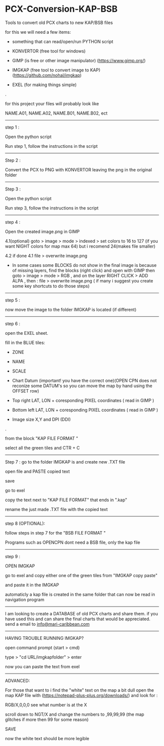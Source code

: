 # PCX-Conversion-KAP-BSB
Tools to convert old PCX charts to new KAP/BSB files

for this we will need a few items: 

* something that can read/open/run PYTHON script 

* KONVERTOR (free tool for windows)

* GIMP (is free or other image manipulator) (https://www.gimp.org/)

* IMGKAP (free tool to convert image to KAP) (https://github.com/nohal/imgkap)

* EXEL (for making things simple)

.

for this project your files will probably look like

NAME.A01,
NAME.A02,
NAME.B01,
NAME.B02,
ect 

___

step 1 :

Open the python script 

Run step 1, follow the instructions in the script

___

Step 2 : 

Convert the PCX to PNG with KONVERTOR leaving the png in the original folder

___

Step 3 :

Open the python script 

Run step 3, follow the instructions in the script

___

step 4 :

Open the created image.png in GIMP

4.1(optional) goto > image > mode > indexed > set colors to 16 to 127 (if you want NIGHT colors for map max 64) but i recomend 24(makes file smaller)

4.2 if done 4.1 file > overwrite image.png

* In some cases some BLOCKS do not show in the final image is because of missing layers, find the blocks (right click) and open with GIMP then goto > image > mode > RGB , and on the layer RIGHT CLICK > ADD ALPA , then : file > overwrite image.png ( if many i suggest you create some key shortcuts to do those steps) 

___

step 5 :

now move the image to the folder IMGKAP is located (if different)

___

step 6 :

open the EXEL sheet. 

fill in the BLUE tiles: 

* ZONE

* NAME

* SCALE

* Chart Datum (important! you have the correct one)(OPEN CPN does not reconize some DATUM's so you can move the map by hand using the OFFSET row)

* Top right LAT, LON + coresponding PIXEL coordinates ( read in GIMP )

* Bottom left LAT, LON + coresponding PIXEL coordinates ( read in GIMP )

* Image size X,Y and DPI (DDI)

.

from the block "KAP FILE FORMAT "

select all the green tiles and CTR + C

___

Step 7 :
go to the folder IMGKAP is and create new .TXT file

open file and PASTE copied text

save

go to exel 

copy the text next to "KAP FILE FORMAT" that ends in ".kap"

rename the just made .TXT file with the copied text

___

step 8 (OPTIONAL):

follow steps in step 7 for the "BSB FILE FORMAT "

Programs such as OPENCPN dont need a BSB file, only the kap file 

___

step 9 :

OPEN IMGKAP 

go to exel and copy either one of the green tiles from "IMGKAP copy paste"  

and paste it in the IMGKAP 

automaticly a kap file is created in the same folder that can now be read in navigation program 

___

I am looking to create a DATABASE of old PCX charts and share them. if you have used this and can share the final charts that would be appreciated.
send a email to info@mari-caribbean.com

___

HAVING TROUBLE RUNNING IMGKAP?

open command prompt (start > cmd)

type > "cd URL/imgkapfolder" > enter

now you can paste the text from exel

___

ADVANCED:

For those that want to i find the "white" text on the map a bit dull
open the map KAP file with (https://notepad-plus-plus.org/downloads/) and look for :

RGB/X,0,0,0 see what number is at the X

scroll down to NGT/X  and change the numbers to  ,99,99,99 (the map glitches if more then 99 for some reason)

SAVE

now the white text should be more legible

